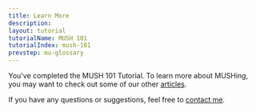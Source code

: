 ```yaml
---
title: Learn More
description:
layout: tutorial
tutorialName: MUSH 101
tutorialIndex: mush-101
prevstep: mu-glossary
---
```


You've completed the MUSH 101 Tutorial.   To learn more about MUSHing, you may want to check out some of our other [articles](/articles).

If you have any questions or suggestions, feel free to [contact me](/feedback).
